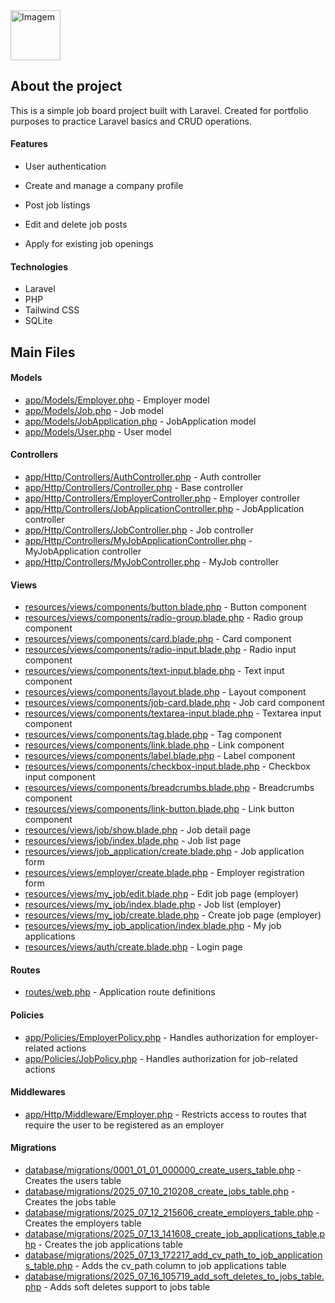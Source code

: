 <img src="https://github.com/user-attachments/assets/9bb08b29-b35b-4094-b49d-6642bd7ce705" alt="Imagem" height="80">

## About the project

This is a simple job board project built with Laravel. Created for portfolio purposes to practice Laravel basics and CRUD operations.

#### Features

- User authentication

- Create and manage a company profile
- Post job listings
- Edit and delete job posts
- Apply for existing job openings

#### Technologies

- Laravel  
- PHP  
- Tailwind CSS  
- SQLite  

## Main Files

#### Models

- [app/Models/Employer.php](app/Models/Employer.php) - Employer model
- [app/Models/Job.php](app/Models/Job.php) - Job model
- [app/Models/JobApplication.php](app/Models/JobApplication.php) - JobApplication model
- [app/Models/User.php](app/Models/User.php) - User model

#### Controllers

- [app/Http/Controllers/AuthController.php](app/Http/Controllers/AuthController.php) - Auth controller
- [app/Http/Controllers/Controller.php](app/Http/Controllers/Controller.php) - Base controller
- [app/Http/Controllers/EmployerController.php](app/Http/Controllers/EmployerController.php) - Employer controller
- [app/Http/Controllers/JobApplicationController.php](app/Http/Controllers/JobApplicationController.php) - JobApplication controller
- [app/Http/Controllers/JobController.php](app/Http/Controllers/JobController.php) - Job controller
- [app/Http/Controllers/MyJobApplicationController.php](app/Http/Controllers/MyJobApplicationController.php) - MyJobApplication controller
- [app/Http/Controllers/MyJobController.php](app/Http/Controllers/MyJobController.php) - MyJob controller

#### Views

- [resources/views/components/button.blade.php](resources/views/components/button.blade.php) - Button component
- [resources/views/components/radio-group.blade.php](resources/views/components/radio-group.blade.php) - Radio group component
- [resources/views/components/card.blade.php](resources/views/components/card.blade.php) - Card component
- [resources/views/components/radio-input.blade.php](resources/views/components/radio-input.blade.php) - Radio input component
- [resources/views/components/text-input.blade.php](resources/views/components/text-input.blade.php) - Text input component
- [resources/views/components/layout.blade.php](resources/views/components/layout.blade.php) - Layout component
- [resources/views/components/job-card.blade.php](resources/views/components/job-card.blade.php) - Job card component
- [resources/views/components/textarea-input.blade.php](resources/views/components/textarea-input.blade.php) - Textarea input component
- [resources/views/components/tag.blade.php](resources/views/components/tag.blade.php) - Tag component
- [resources/views/components/link.blade.php](resources/views/components/link.blade.php) - Link component
- [resources/views/components/label.blade.php](resources/views/components/label.blade.php) - Label component
- [resources/views/components/checkbox-input.blade.php](resources/views/components/checkbox-input.blade.php) - Checkbox input component
- [resources/views/components/breadcrumbs.blade.php](resources/views/components/breadcrumbs.blade.php) - Breadcrumbs component
- [resources/views/components/link-button.blade.php](resources/views/components/link-button.blade.php) - Link button component
- [resources/views/job/show.blade.php](resources/views/job/show.blade.php) - Job detail page
- [resources/views/job/index.blade.php](resources/views/job/index.blade.php) - Job list page
- [resources/views/job_application/create.blade.php](resources/views/job_application/create.blade.php) - Job application form
- [resources/views/employer/create.blade.php](resources/views/employer/create.blade.php) - Employer registration form
- [resources/views/my_job/edit.blade.php](resources/views/my_job/edit.blade.php) - Edit job page (employer)
- [resources/views/my_job/index.blade.php](resources/views/my_job/index.blade.php) - Job list (employer)
- [resources/views/my_job/create.blade.php](resources/views/my_job/create.blade.php) - Create job page (employer)
- [resources/views/my_job_application/index.blade.php](resources/views/my_job_application/index.blade.php) - My job applications
- [resources/views/auth/create.blade.php](resources/views/auth/create.blade.php) - Login page

#### Routes

- [routes/web.php](routes/web.php) - Application route definitions

#### Policies

- [app/Policies/EmployerPolicy.php](app/Policies/EmployerPolicy.php) - Handles authorization for employer-related actions
- [app/Policies/JobPolicy.php](app/Policies/JobPolicy.php) - Handles authorization for job-related actions

#### Middlewares

- [app/Http/Middleware/Employer.php](app/Http/Middleware/Employer.php) - Restricts access to routes that require the user to be registered as an employer

#### Migrations

- [database/migrations/0001_01_01_000000_create_users_table.php](database/migrations/0001_01_01_000000_create_users_table.php) - Creates the users table
- [database/migrations/2025_07_10_210208_create_jobs_table.php](database/migrations/2025_07_10_210208_create_jobs_table.php) - Creates the jobs table
- [database/migrations/2025_07_12_215606_create_employers_table.php](database/migrations/2025_07_12_215606_create_employers_table.php) - Creates the employers table
- [database/migrations/2025_07_13_141608_create_job_applications_table.php](database/migrations/2025_07_13_141608_create_job_applications_table.php) - Creates the job applications table
- [database/migrations/2025_07_13_172217_add_cv_path_to_job_applications_table.php](database/migrations/2025_07_13_172217_add_cv_path_to_job_applications_table.php) - Adds the cv_path column to job applications table
- [database/migrations/2025_07_16_105719_add_soft_deletes_to_jobs_table.php](database/migrations/2025_07_16_105719_add_soft_deletes_to_jobs_table.php) - Adds soft deletes support to jobs table

